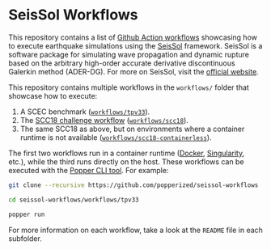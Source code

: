 # SeisSol Workflows

This repository contains a list of [Github Action workflows][gha] 
showcasing how to execute earthquake simulations using the 
[SeisSol][seissol] framework. SeisSol is a software package for 
simulating wave propagation and dynamic rupture based on the arbitrary 
high-order accurate derivative discontinuous Galerkin method 
(ADER-DG). For more on SeisSol, visit the [official website][seissol].

This repository contains multiple workflows in the `workflows/` folder 
that showcase how to execute:

 1. A SCEC benchmark ([`workflows/tpv33`](./workflows/tpv33)).
 2. The [SCC18 challenge workflow][scc18] 
    ([`workflows/scc18`](./workflows/scc18)).
 3. The same SCC18 as above, but on environments where a container 
    runtime is not available 
    ([`workflows/scc18-containerless`](./workflows/scc18-containerless)).

The first two workflows run in a container runtime ([Docker][docker], 
[Singularity][singularity], etc.), while the third runs directly on 
the host. These workflows can be executed with the [Popper CLI 
tool][popper]. For example:

```bash
git clone --recursive https://github.com/popperized/seissol-workflows

cd seissol-workflows/workflows/tpv33

popper run
```

For more information on each workflow, take a look at the `README` 
file in each subfolder.

[seissol]: http://www.seissol.org
[scc18]: http://www.studentclustercompetition.us/2018/applications.html
[gha]: https://developer.github.com/actions/managing-workflows/workflow-configuration-options/#example-workflow
[popper]: https://github.com/systemslab/popper
[singularity]: https://github.com/sylabs/singularity
[docker]: https://get.docker.com
